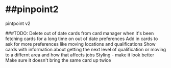 ##pinpoint2
=========

pintpoint v2

###TODO:
Delete out of date cards from card manager when it's been fetching cards for a long time on out of date preferences
Add in cards to ask for more preferences like moving locations and qualifications
Show cards with information about getting the next level of qualification or moving to a differnt area and how that affects jobs
Styling - make it look better
Make sure it doesn't bring the same card up twice
